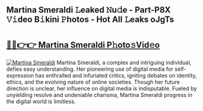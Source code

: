 ## Martina Smeraldi 𝙻eaked 𝙽u𝚍e - Part-P8X 𝚅𝚒deo B𝚒kini 𝙿hotos - Hot All 𝙻eaks oJgTs

# <h2><a href="http://ld6bme.urlbe.top/?page=Martina+Smeraldi">🔗🔗👉👉 Martina Smeraldi P𝚑oto𝚜Vid𝚎o</a></h2>

[![Martina Smeraldi](https://i.imgur.com/eBuTRDB.gif)](http://ld6bme.urlbe.top/?page=Martina+Smeraldi)
Martina Smeraldi, a complex and intriguing individual, defies easy understanding. Her pioneering use of digital media for self-expression has enthralled and infuriated critics, igniting debates on identity, ethics, and the evolving nature of online societies. Though her future direction is unclear, her influence on digital media is indisputable. Fueled by unyielding resolve and undeniable charisma, Martina Smeraldi progress in the digital world is limitless.
